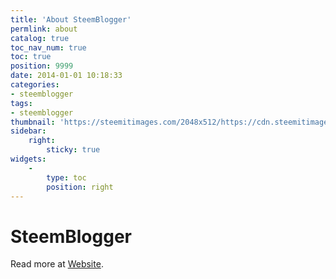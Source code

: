 ```yaml
---
title: 'About SteemBlogger'
permlink: about
catalog: true
toc_nav_num: true
toc: true
position: 9999
date: 2014-01-01 10:18:33
categories:
- steemblogger
tags:
- steemblogger
thumbnail: 'https://steemitimages.com/2048x512/https://cdn.steemitimages.com/DQmVirXX1FZkPrdCojynndRtvoyPkHqwCtZ48Y9BArgb4AC/20140708050046711.jpg.270.jpg'
sidebar:
    right:
        sticky: true
widgets:
    -
        type: toc
        position: right
---
```

# SteemBlogger
Read more at [Website](https://steemblogger.github.io/).
